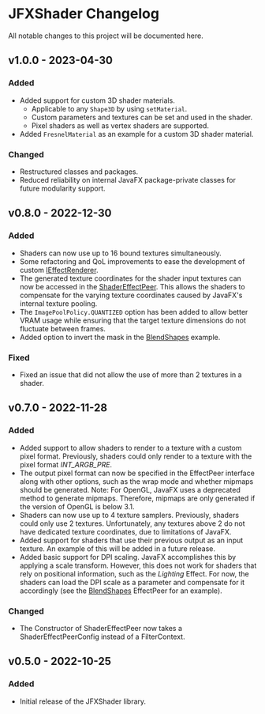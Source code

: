 # JFXShader Changelog

All notable changes to this project will be documented here.

## v1.0.0 - 2023-04-30

### Added
- Added support for custom 3D shader materials.
  - Applicable to any `Shape3D` by using `setMaterial`.
  - Custom parameters and textures can be set and used in the shader.
  - Pixel shaders as well as vertex shaders are supported.
- Added `FresnelMaterial` as an example for a custom 3D shader material.

### Changed
- Restructured classes and packages.
- Reduced reliability on internal JavaFX package-private classes for future modularity support.

## v0.8.0 - 2022-12-30

### Added
- Shaders can now use up to 16 bound textures simultaneously.
- Some refactoring and QoL improvements to ease the development of custom [IEffectRenderer](src/main/java/de/teragam/jfxshader/IEffectRenderer.java).
- The generated texture coordinates for the shader input textures can now be accessed in the [ShaderEffectPeer](src/main/java/de/teragam/jfxshader/ShaderEffectPeer.java). This allows the shaders to compensate for the varying texture coordinates caused by JavaFX's internal texture pooling.
- The `ImagePoolPolicy.QUANTIZED` option has been added to allow better VRAM usage while ensuring that the target texture dimensions do not fluctuate between frames.
- Added option to invert the mask in the [BlendShapes](src/main/java/de/teragam/jfxshader/samples/blendshapes/BlendShapesEffectPeer.java) example.

### Fixed
- Fixed an issue that did not allow the use of more than 2 textures in a shader.

## v0.7.0 - 2022-11-28

### Added

- Added support to allow shaders to render to a texture with a custom pixel format. Previously, shaders could only
  render to a texture with the pixel format *INT_ARGB_PRE*.
- The output pixel format can now be specified in the EffectPeer interface along with other options, such as the wrap
  mode and whether mipmaps should be generated.
  Note: For OpenGL, JavaFX uses a deprecated method to generate mipmaps. Therefore, mipmaps are only generated if the
  version of OpenGL is below 3.1.
- Shaders can now use up to 4 texture samplers. Previously, shaders could only use 2 textures. Unfortunately, any
  textures above 2 do not have dedicated texture coordinates, due to limitations of JavaFX.
- Added support for shaders that use their previous output as an input texture. An example of this will be added in a
  future release.
- Added basic support for DPI scaling. JavaFX accomplishes this by applying a scale transform. However, this does not
  work for shaders that rely on positional information, such as the *Lighting* Effect. For now, the shaders can load the
  DPI scale as a parameter and compensate for it accordingly (see
  the [BlendShapes](src/main/java/de/teragam/jfxshader/samples/blendshapes/BlendShapesEffectPeer.java) EffectPeer for an
  example).

### Changed

- The Constructor of ShaderEffectPeer now takes a ShaderEffectPeerConfig instead of a FilterContext.

## v0.5.0 - 2022-10-25

### Added

- Initial release of the JFXShader library.
